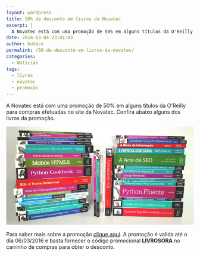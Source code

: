 ```yaml
---
layout: wordpress
title: 50% de desconto em livros da Novatec
excerpt: |
  A Novatec está com uma promoção de 50% em alguns títulos da O'Reilly para compras efetuadas no site da Novatec. Confira abaixo alguns dos livros da promoção.
date: 2016-03-04 23:01:03
author: buteco
permalink: /50-de-desconto-em-livros-da-novatec/
categories:
  - Notícias
tags:
  - livros
  - novatec
  - promoção
---
```


A Novatec está com uma promoção de 50% em alguns títulos da O'Reilly para compras efetuadas no site da Novatec. Confira abaixo alguns dos livros da promoção.

<img class="aligncenter" src="/assets/wp-content/uploads/2016/03/livros-promocao-novatec.png" alt="Livros Promoção Novatec" />

<!--more-->

Para saber mais sobre a promoção <a href="http://us6.campaign-archive1.com/?u=2c76ef9e01507ed00c9710944&id=eff052fb92&e=b88127f09c" target="_blank">clique aqui</a>. A promoção é valida até o dia 06/03/2016 e basta fornecer o código promocional <strong>LIVROSORA</strong> no carrinho de compras para obter o desconto.